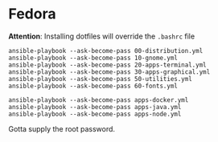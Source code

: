 # Fedora

**Attention**: Installing dotfiles will override the `.bashrc` file

```shell
ansible-playbook --ask-become-pass 00-distribution.yml
ansible-playbook --ask-become-pass 10-gnome.yml
ansible-playbook --ask-become-pass 20-apps-terminal.yml
ansible-playbook --ask-become-pass 30-apps-graphical.yml
ansible-playbook --ask-become-pass 50-utilities.yml
ansible-playbook --ask-become-pass 60-fonts.yml

ansible-playbook --ask-become-pass apps-docker.yml
ansible-playbook --ask-become-pass apps-java.yml
ansible-playbook --ask-become-pass apps-node.yml
```

Gotta supply the root password.
